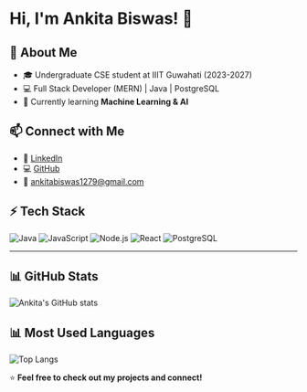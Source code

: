# Hi, I'm Ankita Biswas! 👋

## 🚀 About Me  
- 🎓 Undergraduate CSE student at IIIT Guwahati (2023-2027)  
- 💻 Full Stack Developer (MERN) | Java | PostgreSQL  
- 🧠 Currently learning **Machine Learning & AI**  
 

## 📫 Connect with Me  
- 🔗 [LinkedIn](https://www.linkedin.com/in/ankita-biswas-40614226a/)  
- 💻 [GitHub](https://github.com/ankitaa-biswas)  
- 📧 ankitabiswas1279@gmail.com  

## ⚡ Tech Stack  
![Java](https://img.shields.io/badge/Java-%23ED8B00.svg?style=flat&logo=java&logoColor=white)
![JavaScript](https://img.shields.io/badge/JavaScript-%23F7DF1E.svg?style=flat&logo=javascript&logoColor=black)
![Node.js](https://img.shields.io/badge/Node.js-%2343853D.svg?style=flat&logo=node.js&logoColor=white)
![React](https://img.shields.io/badge/React-%2361DAFB.svg?style=flat&logo=react&logoColor=black)
![PostgreSQL](https://img.shields.io/badge/PostgreSQL-%23336791.svg?style=flat&logo=postgresql&logoColor=white)

---
## 📊 GitHub Stats  
![Ankita's GitHub stats](https://github-readme-stats.vercel.app/api?username=ankitaa-biswas&show_icons=true&theme=radical)

## 📊 Most Used Languages  
![Top Langs](https://github-readme-stats.vercel.app/api/top-langs/?username=ankitaa-biswas&layout=compact&theme=radical)


⭐ **Feel free to check out my projects and connect!**  
